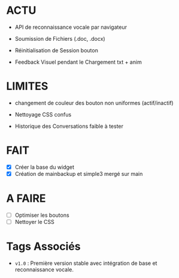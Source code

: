 # ACTU

- API de reconnaissance vocale par navigateur

- Soumission de Fichiers (.doc, .docx)

- Réinitialisation de Session bouton

- Feedback Visuel pendant le Chargement txt + anim

# LIMITES

- changement de couleur des bouton non uniformes (actif/inactif)

- Nettoyage CSS confus

- Historique des Conversations faible à tester

# FAIT

- [x] Créer la base du widget
- [x] Création de mainbackup et simple3 mergé sur main

# A FAIRE

- [ ] Optimiser les boutons
- [ ] Nettoyer le CSS

# Tags Associés

- `v1.0` : Première version stable avec intégration de base et reconnaissance vocale.
